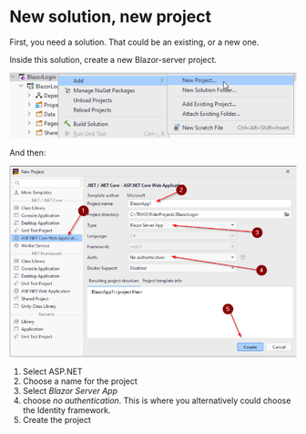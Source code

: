 # New solution, new project

First, you need a solution. That could be an existing, or a new one.

Inside this solution, create a new Blazor-server project.

![img.png](img.png)

And then:

![img_1.png](img_1.png)

1) Select ASP.NET
2) Choose a name for the project
3) Select *Blazor Server App*
4) choose *no authentication*. This is where you alternatively could choose the Identity framework.
5) Create the project
